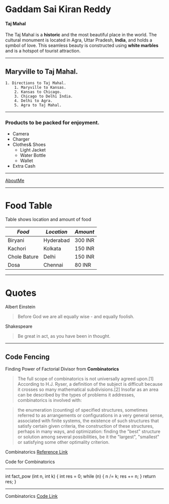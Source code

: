 # Gaddam Sai Kiran Reddy
#### Taj Mahal

The Taj Mahal is a **historic** and the most beautiful place in the world. The cultural monument is located in Agra, Uttar Pradesh, **India**, and holds a symbol of love. This seamless beauty is constructed using **white marbles** and is a hotspot of tourist attraction.

---
## Maryville to Taj Mahal.
    1. Directions to Taj Mahal.
        1. Maryville to Kansas.
        2. Kansas to Chicago.
        3. Chicago to Delhi India.
        4. Delhi to Agra.
        5. Agra to Taj Mahal.
---
 ### Products to be packed for enjoyment.
* Camera
* Charger
*  Clothes& Shoes
    * Light Jacket
    * Water Bottle
    * Wallet
* Extra Cash
---

[AboutMe](AboutMe.md)

---

# Food Table

Table shows location and amount of food

| *Food*                  | *Location*        | *Amount*           |
| ----------------------- | ----------------- | ------------------ |
| Biryani                 | Hyderabad         | 300 INR            |
| Kachori                 | Kolkata           | 150 INR            |
| Chole Bature            | Delhi             | 150 INR            |
| Dosa                    | Chennai           | 80 INR             |

---

# Quotes

Albert Einstein

> Before God we are all equally wise - and equally foolish.

Shakespeare

> Be great in act, as you have been in thought.

---

## Code Fencing

Finding Power of Factorial Divisor from **Combinatorics**

> The full scope of combinatorics is not universally agreed upon.[1] According to H.J. Ryser, a definition of the subject is difficult because it crosses so many mathematical subdivisions.[2] Insofar as an area can be described by the types of problems it addresses, combinatorics is involved with:

> the enumeration (counting) of specified structures, sometimes referred to as arrangements or configurations in a very general sense, associated with finite systems,
> the existence of such structures that satisfy certain given criteria,
> the construction of these structures, perhaps in many ways, and
> optimization: finding the "best" structure or solution among several possibilities, be it the "largest", "smallest" or satisfying some other optimality criterion.

Combinatorics [Reference Link](https://en.wikipedia.org/wiki/Combinatorics)

Code for Combinatorics

---

int fact_pow (int n, int k) {
    int res = 0;
    while (n) {
        n /= k;
        res += n;
}
    return res;
}

---

Combinatorics [Code Link](https://cp-algorithms.com/algebra/factorial-divisors.html)





